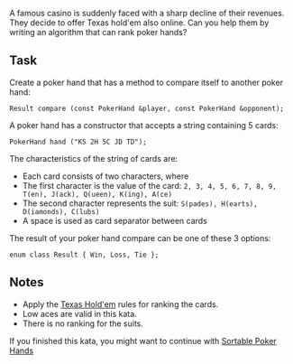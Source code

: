<p>A famous casino is suddenly faced with a sharp decline of their revenues. They decide to offer Texas hold'em also online. Can you help them by writing an algorithm that can rank poker hands? </p>
<h2 id="task">Task</h2>
<p>Create a poker hand that has a method to compare itself to another poker hand:</p>
<pre style="display: none;"><code class="language-csharp"><span class="cm-variable">Result</span> <span class="cm-variable">PokerHand</span>.<span class="cm-variable">CompareWith</span>(<span class="cm-variable">PokerHand</span> <span class="cm-variable">hand</span>);
</code></pre>
<pre style="display: none;"><code class="language-fsharp"><span class="cm-variable">PokerHand</span><span class="cm-operator">.</span><span class="cm-variable">compareWith</span><span class="cm-operator">:</span> <span class="cm-variable">hand</span><span class="cm-operator">:</span> <span class="cm-variable">PokerHand</span> <span class="cm-operator">-</span><span class="cm-operator">&gt;</span> <span class="cm-variable">Result</span>
</code></pre>
<pre style="display: none;"><code class="language-java"><span class="cm-variable">Result</span> <span class="cm-variable">PokerHand</span>.<span class="cm-variable">compareWith</span>(<span class="cm-variable">PokerHand</span> <span class="cm-variable">hand</span>);
</code></pre>
<pre style="display: none;"><code class="language-javascript"><span class="cm-variable">PokerHand</span>.<span class="cm-property">prototype</span>.<span class="cm-property">compareWith</span> <span class="cm-operator">=</span> <span class="cm-keyword">function</span>(<span class="cm-def">hand</span>){<span class="cm-meta">...</span>};
</code></pre>
<pre style="display: none;"><code class="language-c"><span class="cm-variable">Result</span> <span class="cm-def">compare</span> (<span class="cm-variable">Hand</span><span class="cm-operator">*</span> <span class="cm-variable">player</span>, <span class="cm-variable">Hand</span><span class="cm-operator">*</span> <span class="cm-variable">opponent</span>);
</code></pre>
<pre><code class="language-cpp"><span class="cm-variable">Result</span> <span class="cm-def">compare</span> (<span class="cm-keyword">const</span> <span class="cm-variable">PokerHand</span> <span class="cm-operator">&amp;</span><span class="cm-variable">player</span>, <span class="cm-keyword">const</span> <span class="cm-variable">PokerHand</span> <span class="cm-operator">&amp;</span><span class="cm-variable">opponent</span>);
</code></pre>
<pre style="display: none;"><code class="language-python"><span class="cm-variable">compare_with</span>(<span class="cm-variable-2">self</span>, <span class="cm-variable">other_hand</span>)
</code></pre>
<pre style="display: none;"><code class="language-ruby"><span class="cm-variable">compare_with</span>(<span class="cm-variable">other_hand</span>)
</code></pre>
<pre style="display: none;"><code class="language-elixir"><span class="cm-tag">PokerHand</span><span class="cm-operator">.</span><span class="cm-property">compare</span>(<span class="cm-tag">String</span> <span class="cm-variable">player</span>, <span class="cm-tag">String</span> <span class="cm-variable">opponent</span>)
</code></pre>
<p>A poker hand has a constructor that accepts a string containing 5 cards:</p>
<pre style="display: none;"><code class="language-csharp"><span class="cm-variable">PokerHand</span> <span class="cm-variable">hand</span> <span class="cm-operator">=</span> <span class="cm-keyword">new</span> <span class="cm-variable">PokerHand</span>(<span class="cm-string">"KS 2H 5C JD TD"</span>);
</code></pre>
<pre style="display: none;"><code class="language-fsharp"><span class="cm-keyword">let</span> <span class="cm-variable">hand</span> <span class="cm-operator">=</span> <span class="cm-variable">PokerHand</span>(<span class="cm-string">"KS 2H 5C JD TD"</span>)
</code></pre>
<pre style="display: none;"><code class="language-java"><span class="cm-variable">PokerHand</span> <span class="cm-variable">hand</span> <span class="cm-operator">=</span> <span class="cm-keyword">new</span> <span class="cm-variable">PokerHand</span>(<span class="cm-string">"KS 2H 5C JD TD"</span>);
</code></pre>
<pre style="display: none;"><code class="language-javascript"><span class="cm-keyword">var</span> <span class="cm-def">hand</span> <span class="cm-operator">=</span> <span class="cm-keyword">new</span> <span class="cm-variable">PokerHand</span>(<span class="cm-string">"KS 2H 5C JD TD"</span>);
</code></pre>
<pre style="display: none;"><code class="language-c"><span class="cm-variable">Hand</span> <span class="cm-operator">*</span><span class="cm-variable">hand</span> <span class="cm-operator">=</span> <span class="cm-variable">PokerHand</span> (<span class="cm-string">"KS 2H 5C JD TD"</span>);
</code></pre>
<pre><code class="language-cpp"><span class="cm-variable">PokerHand</span> <span class="cm-def">hand</span> (<span class="cm-string">"KS 2H 5C JD TD"</span>);
</code></pre>
<pre style="display: none;"><code class="language-python"><span class="cm-variable">PokerHand</span>(<span class="cm-string">"KS 2H 5C JD TD"</span>)
</code></pre>
<pre style="display: none;"><code class="language-ruby"><span class="cm-tag">PokerHand</span><span class="cm-operator">.</span><span class="cm-property">new</span>(<span class="cm-string">"KS 2H 5C JD TD"</span>)
</code></pre>
<pre style="display: none;"><code class="language-elixir"><span class="cm-comment"># no constructor in elixir, pass the string into the compare</span>
<span class="cm-string">"KS 2H 5C JD TD"</span>
</code></pre>
<p>The characteristics of the string of cards are:</p>
<ul>
<li>Each card consists of two characters, where</li>
<li>The first character is the value of the card: <code>2, 3, 4, 5, 6, 7, 8, 9, T(en), J(ack), Q(ueen), K(ing), A(ce)</code></li>
<li>The second character represents the suit: <code>S(pades), H(earts), D(iamonds), C(lubs)</code></li>
<li>A space is used as card separator between cards</li>
</ul>
<p>The result of your poker hand compare can be one of these 3 options:</p>
<pre style="display: none;"><code class="language-csharp"><span class="cm-keyword">public</span> <span class="cm-keyword">enum</span> <span class="cm-variable">Result</span> 
{ 
    <span class="cm-variable">Win</span>, 
    <span class="cm-variable">Loss</span>, 
    <span class="cm-variable">Tie</span> 
}
</code></pre>
<pre style="display: none;"><code class="language-fsharp"><span class="cm-keyword">type</span> <span class="cm-variable">Result</span> <span class="cm-operator">=</span>
<span class="cm-operator">|</span> <span class="cm-variable">Win</span> <span class="cm-operator">=</span> <span class="cm-number">0</span> 
<span class="cm-operator">|</span> <span class="cm-variable">Loss</span> <span class="cm-operator">=</span> <span class="cm-number">1</span>
<span class="cm-operator">|</span> <span class="cm-variable">Tie</span> <span class="cm-operator">=</span> <span class="cm-number">2</span>
</code></pre>
<pre style="display: none;"><code class="language-java"><span class="cm-keyword">public</span> <span class="cm-keyword">enum</span> <span class="cm-def">Result</span>
{
    <span class="cm-variable">WIN</span>,
    <span class="cm-variable">LOSS</span>,
    <span class="cm-variable">TIE</span>
}
</code></pre>
<pre style="display: none;"><code class="language-javascript"><span class="cm-keyword">var</span> <span class="cm-def">Result</span> <span class="cm-operator">=</span> 
{
    <span class="cm-string cm-property">"win"</span>: <span class="cm-number">1</span>,
    <span class="cm-string cm-property">"loss"</span>: <span class="cm-number">2</span>,
    <span class="cm-string cm-property">"tie"</span>: <span class="cm-number">3</span>
}
</code></pre>
<pre style="display: none;"><code class="language-c"><span class="cm-keyword">typedef</span> <span class="cm-keyword">enum</span> { <span class="cm-variable">Win</span>, <span class="cm-variable">Loss</span>, <span class="cm-variable">Tie</span> } <span class="cm-variable">Result</span>;
</code></pre>
<pre><code class="language-cpp"><span class="cm-keyword">enum</span> <span class="cm-keyword">class</span> <span class="cm-def">Result</span> { <span class="cm-variable">Win</span>, <span class="cm-variable">Loss</span>, <span class="cm-variable">Tie</span> };
</code></pre>
<pre style="display: none;"><code class="language-python">[ <span class="cm-string">"Win"</span>, <span class="cm-string">"Tie"</span>, <span class="cm-string">"Loss"</span> ]
</code></pre>
<pre style="display: none;"><code class="language-ruby">[ <span class="cm-string">"Win"</span>, <span class="cm-string">"Tie"</span>, <span class="cm-string">"Loss"</span> ]
</code></pre>
<pre style="display: none;"><code class="language-elixir"><span class="cm-variable-2">@result</span> <span class="cm-string">%{win: 1, loss: 2, tie: 3}</span>
</code></pre>
<h2 id="notes">Notes</h2>
<ul>
<li>Apply the <a href="https://en.wikipedia.org/wiki/Texas_hold_%27em" data-turbolinks="false" target="_blank">Texas Hold'em</a> rules for ranking the cards.</li>
<li>Low aces are valid in this kata.</li>
<li>There is no ranking for the suits.</li>
</ul>
<p>If you finished this kata, you might want to continue with <a href="https://www.codewars.com/kata/sortable-poker-hands" data-turbolinks="false" target="_blank">Sortable Poker Hands</a></p>
